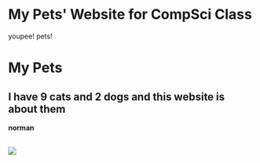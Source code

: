 # My Pets' Website for CompSci Class
youpee! pets!
<h1>My Pets</h1>
<h2>I have 9 cats and 2 dogs and this website is about them</h2>
<body>
  <div>
    <p><strong>norman</strong><br><br></p>
    <img src="[norman](https://github.com/caroline-adams/CompSciWebsite/assets/145708664/a8400187-2f9c-4be3-bff2-b5fccd0d9181)"
  </div>
</body>

